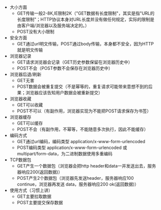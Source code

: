 - 大小方面
    + GET传输一般2-8K,IE限制2K（"GET数据有长度限制"，其实是指"URL的长度限制"；HTTP协议本身对URL长度并没有做任何规定，实际的限制是由客户端/浏览器以及服务端决定的。）
    + POST没有大小限制
- 安全方面
    + GET通过url明文传输，POST通过body传输，本身都不安全，因为HTTP就是明文传输
- 浏览器记录
    + GET请求浏览器会记录（GET历史参数保留在浏览器历史中）
    + POST不会（POST参数不会保存在浏览器历史中）
- 浏览器后退/刷新
    + GET无害
    + POST数据会被重复提交（不是幂等的，重复请求可能带来意想不到的后果；浏览器应该告知用户数据会被重新提交）
- 浏览器收藏
    + GET可以收藏
    + POST不可以（有副作用，浏览器实现为不能把POST请求保存为书签）
- 浏览器缓存
    + GET可以缓存
    + POST不会（有副作用，不幂等，不能随意多次执行，因此不能缓存）
- 编码方式
    + GET通过url编码，编码类型 application/x-www-form-urlencoded
    + POST编码类型 application/x-www-form-urlencoded 或 multipart/form-data，为二进制数据使用多重编码
- TCP数据包
    + GET产生一个数据包（浏览器会把http header和data一并发送出去，服务器响应200(返回数据)）
    + POST产生2个数据包（浏览器先发送header，服务器响应100 continue，浏览器再发送 data，服务器响应200 ok(返回数据)）
- 使用方式（习惯上讲）
    + GET主要拉取数据
    + POST主要提交保存数据 
